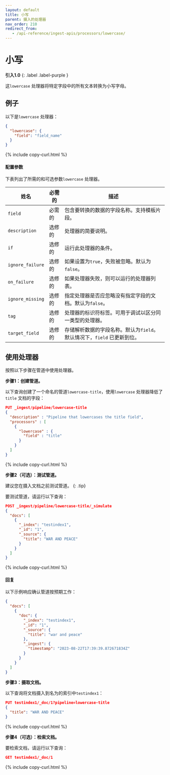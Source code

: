 ```yaml
---
layout: default
title: 小写
parent: 摄入的处理器
nav_order: 210
redirect_from:
   - /api-reference/ingest-apis/processors/lowercase/
---
```


# 小写
**引入1.0**
{: .label .label-purple }

这`lowercase` 处理器将特定字段中的所有文本转换为小写字母。

## 例子
以下是`lowercase` 处理器：

```json
{
  "lowercase": {
    "field": "field_name"
  }
}
```
{% include copy-curl.html %}

#### 配置参数

下表列出了所需的和可选参数`lowercase` 处理器。

| 姓名| 必需的| 描述|
|---|---|---|
`field`  | 必需的| 包含要转换的数据的字段名称。支持模板片段。|
`description`  | 选修的| 处理器的简要说明。|
`if` | 选修的| 运行此处理器的条件。|
`ignore_failure` | 选修的| 如果设置为`true`，失败被忽略。默认为`false`。|
`on_failure` | 选修的| 如果处理器失败，则可以运行的处理器列表。|
`ignore_missing`  | 选修的| 指定处理器是否应忽略没有指定字段的文档。默认为`false`。|
`tag` | 选修的| 处理器的标识符标签。可用于调试以区分同一类型的处理器。|
`target_field`  | 选修的| 存储解析数据的字段名称。默认为`field`。默认情况下，`field` 已更新到位。|

## 使用处理器

按照以下步骤在管道中使用处理器。

**步骤1：创建管道。** 

以下查询创建了一个命名的管道`lowercase-title`，使用`lowercase` 处理器降低了`title` 文档的字段：

```json
PUT _ingest/pipeline/lowercase-title
{
  "description" : "Pipeline that lowercases the title field",
  "processors" : [
    {
      "lowercase" : {
        "field" : "title"
      }
    }
  ]
}
```
{% include copy-curl.html %}

**步骤2（可选）：测试管道。**

建议您在摄入文档之前测试管道。
{: .tip}

要测试管道，请运行以下查询：

```json
POST _ingest/pipeline/lowercase-title/_simulate
{
  "docs": [
    {
      "_index": "testindex1",
      "_id": "1",
      "_source": {
        "title": "WAR AND PEACE"
      }
    }
  ]
}
```
{% include copy-curl.html %}

#### 回复

以下示例响应确认管道按预期工作：

```json
{
  "docs": [
    {
      "doc": {
        "_index": "testindex1",
        "_id": "1",
        "_source": {
          "title": "war and peace"
        },
        "_ingest": {
          "timestamp": "2023-08-22T17:39:39.872671834Z"
        }
      }
    }
  ]
}
```

**步骤3：摄取文档。**

以下查询将文档摄入到名为的索引中`testindex1`：

```json
PUT testindex1/_doc/1?pipeline=lowercase-title
{
  "title": "WAR AND PEACE"
}
```
{% include copy-curl.html %}

**步骤4（可选）：检索文档。**

要检索文档，请运行以下查询：

```json
GET testindex1/_doc/1
```
{% include copy-curl.html %}

